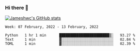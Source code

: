 ### Hi there 👋

[![Jameshwc's GitHub stats](https://github-readme-stats.vercel.app/api?username=jameshwc)](https://github.com/anuraghazra/github-readme-stats)

<!--START_SECTION:waka-->
```text
Week: 07 February, 2022 - 13 February, 2022

Python   1 hr 1 min      ███████████████████████▒░   93.27 % 
Text     1 min           ▓░░░░░░░░░░░░░░░░░░░░░░░░   02.84 % 
TOML     1 min           ▓░░░░░░░░░░░░░░░░░░░░░░░░   02.39 % 
```
<!--END_SECTION:waka-->